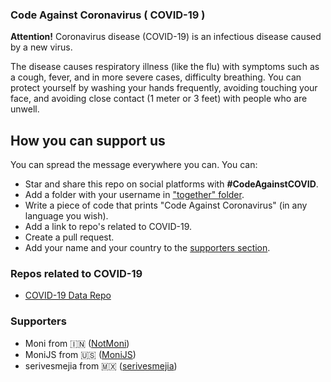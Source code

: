 ### Code Against Coronavirus ( COVID-19 )

**Attention!** Coronavirus disease (COVID-19) is an infectious disease caused by a new virus.

The disease causes respiratory illness (like the flu) with symptoms such as a cough, fever, and in more severe cases, difficulty breathing. You can protect yourself by washing your hands frequently, avoiding touching your face, and avoiding close contact (1 meter or 3 feet) with people who are unwell.

## How you can support us

You can spread the message everywhere you can. You can:

-   Star and share this repo on social platforms with **#CodeAgainstCOVID**.
-   Add a folder with your username in ["together" folder](https://github.com/NotMoni/code-against-coronavirus/together).
-   Write a piece of code that prints "Code Against Coronavirus" (in any language you wish).
- Add a link to repo's related to COVID-19.
-   Create a pull request.
-   Add your name and your country to the [supporters section](https://github.com/NotMoni/code-against-coronavirus#Supporters).

### Repos related to COVID-19

- [COVID-19 Data Repo](https://github.com/CSSEGISandData/COVID-19)

### Supporters

- Moni from 🇮🇳 ([NotMoni](https://github.com/NotMoni))
- MoniJS from 🇺🇸 ([MoniJS](https://github.com/MoniJS))
- serivesmejia from 🇲🇽 ([serivesmejia](https://github.com/serivesmejia))

